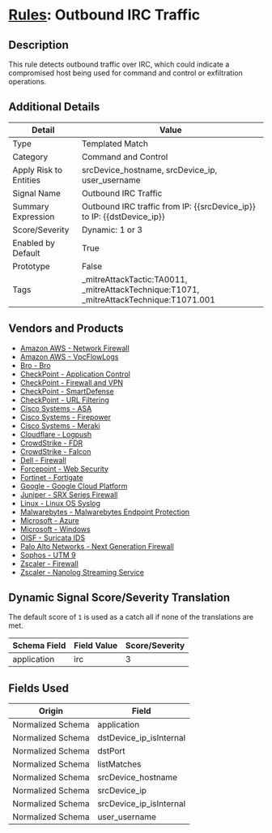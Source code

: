 # [Rules](README.md): Outbound IRC Traffic

## Description
This rule detects outbound traffic over IRC, which could indicate a compromised host being used for command and control or exfiltration operations.

## Additional Details
|Detail|Value|
|----|----|
|Type|Templated Match|
|Category|Command and Control|
|Apply Risk to Entities|srcDevice_hostname, srcDevice_ip, user_username|
|Signal Name|Outbound IRC Traffic|
|Summary Expression|Outbound IRC traffic from IP: {{srcDevice_ip}} to IP: {{dstDevice_ip}}|
|Score/Severity|Dynamic: 1 or 3|
|Enabled by Default|True|
|Prototype|False|
|Tags|_mitreAttackTactic:TA0011, _mitreAttackTechnique:T1071, _mitreAttackTechnique:T1071.001|
## Vendors and Products
- [Amazon AWS - Network Firewall](../products/3a82061c-2ca3-4289-9c9b-78756001aa38.md)
- [Amazon AWS - VpcFlowLogs](../products/021d1ded-1c82-4663-bf5d-d6ed5170efa3.md)
- [Bro - Bro](../products/37C866BF-72E1-470A-9072-EDB908F56951.md)
- [CheckPoint - Application Control](../products/1624169f-36c4-4309-8400-1409a171d00b.md)
- [CheckPoint - Firewall and VPN](../products/c3c1a4fc-10cc-4155-8a30-a3bb14fc9f31.md)
- [CheckPoint - SmartDefense](../products/2b82e665-bdde-474a-ae29-4f0f76598556.md)
- [CheckPoint - URL Filtering](../products/2a678bcd-898e-43cd-ab3f-91feb0602a18.md)
- [Cisco Systems - ASA](../products/be4f7473-fe69-4311-8859-3561900060bf.md)
- [Cisco Systems - Firepower](../products/da9e05a5-3fd3-46a7-a107-ae03c01e3f5a.md)
- [Cisco Systems - Meraki](../products/724c9add-8cd9-4013-b9e1-a907b96da426.md)
- [Cloudflare - Logpush](../products/c2503fcc-ef30-4e40-bb32-0bf47151b140.md)
- [CrowdStrike - FDR](../products/569a3a44-c29f-492e-bcf4-5dc04e2ab0f3.md)
- [CrowdStrike - Falcon](../products/840c72e0-4e47-41e7-9b93-31f55d12f07d.md)
- [Dell - Firewall](../products/b1639f7f-4c11-4d29-ab69-368cf0e05e25.md)
- [Forcepoint - Web Security](../products/e90edc67-68d4-4d67-82f6-4524f94b59bb.md)
- [Fortinet - Fortigate](../products/c57e2c85-4fc1-4fb7-8fa1-dbc5235231ad.md)
- [Google - Google Cloud Platform](../products/dcc85cfc-a698-4d09-87de-f2c723f3ad07.md)
- [Juniper - SRX Series Firewall](../products/A17B3F3C-04F1-40C8-9497-3C499EB18A74.md)
- [Linux - Linux OS Syslog](../products/0e20c932-d992-4bd4-b276-c15119ca5c0b.md)
- [Malwarebytes - Malwarebytes Endpoint Protection](../products/e611250c-6b5f-4b40-b84b-329a1d5b391c.md)
- [Microsoft - Azure](../products/a1225af5-e778-4068-a9a2-47da93d1ff24.md)
- [Microsoft - Windows](../products/1ff7546c-cb36-4a24-87f7-89d2cecc5761.md)
- [OISF - Suricata IDS](../products/afabb29d-e728-410f-b7c6-acfa9efbe1ed.md)
- [Palo Alto Networks - Next Generation Firewall](../products/46f5fa2c-1a62-4692-82ad-ed87800a0adb.md)
- [Sophos - UTM 9](../products/0fb003bc-8383-442f-8f3d-afcfbaefe617.md)
- [Zscaler - Firewall](../products/9e0641a7-22ce-4ac8-8113-ee48b368ac3d.md)
- [Zscaler - Nanolog Streaming Service](../products/6299d728-14f7-455e-85c5-ea8ec65a654a.md)


## Dynamic Signal Score/Severity Translation

The default score of `1` is used as a catch all if none of the translations are met.

|Schema Field|Field Value|Score/Severity|
|------------|-----------|--------------|
|application|irc|3|
## Fields Used

|Origin|Field|
|----|----|
|Normalized Schema|application|
|Normalized Schema|dstDevice_ip_isInternal|
|Normalized Schema|dstPort|
|Normalized Schema|listMatches|
|Normalized Schema|srcDevice_hostname|
|Normalized Schema|srcDevice_ip|
|Normalized Schema|srcDevice_ip_isInternal|
|Normalized Schema|user_username|


